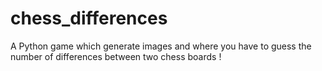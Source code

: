 # chess_differences
A Python game which generate images and where you have to guess the number of differences between two chess boards !

